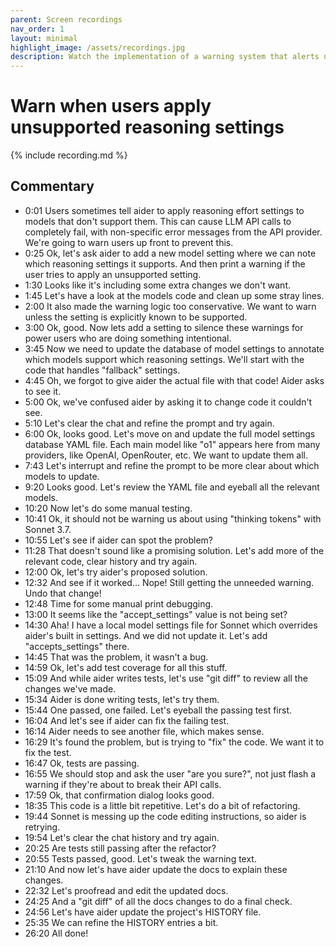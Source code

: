```yaml
---
parent: Screen recordings
nav_order: 1
layout: minimal
highlight_image: /assets/recordings.jpg
description: Watch the implementation of a warning system that alerts users when they try to apply reasoning settings to models that don't support them. Includes adding model metadata, confirmation dialogs, refactoring, and comprehensive test coverage.
---
```


# Warn when users apply unsupported reasoning settings

<script>
const recording_id = "model-accepts-settings";
const recording_url = "https://gist.githubusercontent.com/paul-gauthier/66b1b5aa7136147702c98afc4987c0d4/raw/4b5c7ddf7e80db1ff4dfa78fe158bc000fc42e0e/accepts-settings.cast";
</script>

{% include recording.md %}

## Commentary

- 0:01 Users sometimes tell aider to apply reasoning effort settings to models that don't support them. This can cause LLM API calls to completely fail, with non-specific error messages from the API provider. We're going to warn users up front to prevent this.
- 0:25 Ok, let's ask aider to add a new model setting where we can note which reasoning settings it supports. And then print a warning if the user tries to apply an unsupported setting.
- 1:30 Looks like it's including some extra changes we don't want.
- 1:45 Let's have a look at the models code and clean up some stray lines.
- 2:00 It also made the warning logic too conservative. We want to warn unless the setting is explicitly known to be supported.
- 3:00 Ok, good. Now lets add a setting to silence these warnings for power users who are doing something intentional.
- 3:45 Now we need to update the database of model settings to annotate which models support which reasoning settings. We'll start with the code that handles "fallback" settings.
- 4:45 Oh, we forgot to give aider the actual file with that code! Aider asks to see it.
- 5:00 Ok, we've confused aider by asking it to change code it couldn't see.
- 5:10 Let's clear the chat and refine the prompt and try again.
- 6:00 Ok, looks good. Let's move on and update the full model settings database YAML file. Each main model like "o1" appears here from many providers, like OpenAI, OpenRouter, etc. We want to update them all.
- 7:43 Let's interrupt and refine the prompt to be more clear about which models to update.
- 9:20 Looks good. Let's review the YAML file and eyeball all the relevant models.
- 10:20 Now let's do some manual testing.
- 10:41 Ok, it should not be warning us about using "thinking tokens" with Sonnet 3.7.
- 10:55 Let's see if aider can spot the problem?
- 11:28 That doesn't sound like a promising solution. Let's add more of the relevant code, clear history and try again.
- 12:00 Ok, let's try aider's proposed solution.
- 12:32 And see if it worked... Nope! Still getting the unneeded warning. Undo that change!
- 12:48 Time for some manual print debugging.
- 13:00 It seems like the "accept_settings" value is not being set?
- 14:30 Aha! I have a local model settings file for Sonnet which overrides aider's built in settings. And we did not update it. Let's add "accepts_settings" there.
- 14:45 That was the problem, it wasn't a bug.
- 14:59 Ok, let's add test coverage for all this stuff.
- 15:09 And while aider writes tests, let's use "git diff" to review all the changes we've made.
- 15:34 Aider is done writing tests, let's try them.
- 15:44 One passed, one failed. Let's eyeball the passing test first.
- 16:04 And let's see if aider can fix the failing test.
- 16:14 Aider needs to see another file, which makes sense.
- 16:29 It's found the problem, but is trying to "fix" the code. We want it to fix the test.
- 16:47 Ok, tests are passing.
- 16:55 We should stop and ask the user "are you sure?", not just flash a warning if they're about to break their API calls.
- 17:59 Ok, that confirmation dialog looks good.
- 18:35 This code is a little bit repetitive. Let's do a bit of refactoring.
- 19:44 Sonnet is messing up the code editing instructions, so aider is retrying.
- 19:54 Let's clear the chat history and try again.
- 20:25 Are tests still passing after the refactor?
- 20:55 Tests passed, good. Let's tweak the warning text.
- 21:10 And now let's have aider update the docs to explain these changes.
- 22:32 Let's proofread and edit the updated docs.
- 24:25 And a "git diff" of all the docs changes to do a final check.
- 24:56 Let's have aider update the project's HISTORY file.
- 25:35 We can refine the HISTORY entries a bit.
- 26:20 All done!






